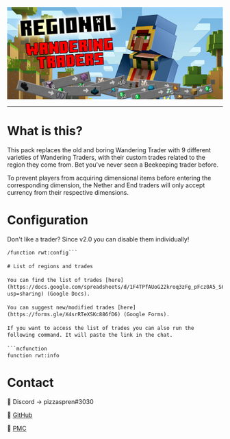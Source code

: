 <div style="text-align:center">
  <img src="/img/title.png"/>
</div>

---

# What is this?

This pack replaces the old and boring Wandering Trader with 9 different varieties of Wandering Traders, with their custom trades related to the region they come from. Bet you've never seen a Beekeeping trader before.

To prevent players from acquiring dimensional items before entering the corresponding dimension, the Nether and End traders will only accept currency from their respective dimensions.

# Configuration

Don't like a trader? Since v2.0 you can disable them individually!
```mcfunction
/function rwt:config```

# List of regions and trades

You can find the list of trades [here](https://docs.google.com/spreadsheets/d/1F4TPfAUoG22kroq3zFg_pFcz0A5_S6eC6JmfG37_2aQ/edit?usp=sharing) (Google Docs).

You can suggest new/modified trades [here](https://forms.gle/X4srRTeXSKc886fD6) (Google Forms).

If you want to access the list of trades you can also run the following command. It will paste the link in the chat.

```mcfunction
function rwt:info
```

# Contact

:link: Discord -> pizzaspren#3030

:link: [GitHub](https://github.com/pizzaspren)

:link: [PMC](https://www.planetminecraft.com/member/pizzaspren/)

